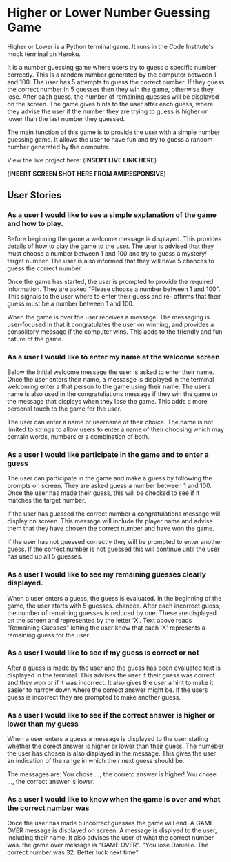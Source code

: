# Higher or Lower Number Guessing Game

Higher or Lower is a Python terminal game. It runs in the Code Institute's mock terminal on Heroku. 



It is a number guessing game where users try to guess a specific number correctly. This is a random number generated by the computer between 1 and 100. The user has 5 attempts to guess the correct number. If they guess the correct number in 5 guesses then they win the game, otherwise they lose. After each guess, the number of remaining guesses will be displayed on the screen. The game gives hints to the user after each guess, where they advise the user if the number they are trying to guess is higher or lower than the last number they guessed. 



The main function of this game is to provide the user with a simple number guessing game. It allows the user to have fun and try to guess a random number generated by the computer. 


View the live project here: (**INSERT LIVE LINK HERE**)



(**INSERT SCREEN SHOT HERE FROM AMIRESPONSIVE**)



## User Stories


### As a user I would like to see a simple explanation of the game and how to play. 

Before beginning the game a welcome message is displayed. This provides details of how to play the game to the user. The user is advised that they must choose a number between 1 and 100 and try to guess a mystery/ target number. The user is also informed that they will have 5 chances to guess the correct number. 

Once the game has started, the user is prompted to provide the required information. They are asked "Please choose a number between 1 and 100". This signals to the user where to enter their guess and re- affirms that their guess must be a number between 1 and 100. 

When the game is over the user receives a message. The messaging is user-focused in that it congratulates the user on winning, and provides a consolitory message if the computer wins. This adds to the friendly and fun nature of the game.



### As a user I would like to enter my name at the welcome screen

Below the initial welcome message the user is asked to enter their name. Once the user enters their name, a messasge is displayed in the terminal welcoming enter a that person to the game using their name. The users name is also used in the congratuliations message if they win the game or the message that displays when they lose the game. This adds a more personal touch to the game for the user. 


The user can enter a name or username of their choice. The name is not limited to strings to allow users to enter a name of their choosing which may contain words, numbers or a combination of both.


### As a user I would like participate in the game and to enter a guess 

The user can participate in the game and make a guess by following the prompts on screen. They are asked guess a number between 1 and 100. Once the user has made their guess, this will be checked to see if it matches the target number. 


If the user has guessed the correct number a congratulations message will display on screen. This message will include thr player name and advise them that they have chosen the correct number and have won the game.


If the user has not guessed correctly they will be prompted to enter another guess. If the correct number is not guessed this will continue until the user has used up all 5 guesses. 



### As a user I would like to see my remaining guesses clearly displayed. 

When a user enters a guess, the guess is evaluated. In the beginning of the game, the user starts with 5 guesses. chances. After each incorrect guess, the number of remaining guesses is reduced by one. These are displayed on the screen and represented by the letter 'X'. Text above reads "Remaining Guesses" letting the user know that each 'X' represents a remaining guess for the user. 


### As a user I would like to see if my guess is correct or not

After a guess is made by the user and the guess has been evaluated text is displayed in the terminal. This advises the user if their guess was correct and they won or if it was incorrect. It also gives the user a hint to make it easier to narrow down where the correct answer might be. If the users guess is incorrect they are prompted to make another guess. 

### As a user I would like to see if the correct answer is higher or lower than my guess

When a user enters a guess a message is displayed to the user stating whether the corect answer is higher or lower than their guess. The numeber the user has chosen is also displayed in the message. This gives the user an indication of the range in which their next guess should be. 

The messages are:
You chose ..., the corretc answer is higher!
You chose ..., the correct answer is lower. 

### As a user I would like to know when the game is over and what the correct number was

Once the user has made 5 incorrect guesses the game will end. A GAME OVER message is displayed on screen. A message is displyed to the user, including their name. It also advises the user of what the correct number was. the game over message is "GAME OVER". "You lose Danielle. The correct number was 32. Better luck next time"





